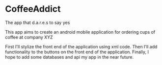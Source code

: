 # CoffeeAddict
The app that d.a.r.e.s to say yes

This app aims to create an android mobile application for ordering cups of coffee at company XYZ

First I'll stylize the front end of the application using xml code. Then I'll add functionality to the buttons on the front end of the 
application. Finally, I hope to add some databases and api my app in the near future.
